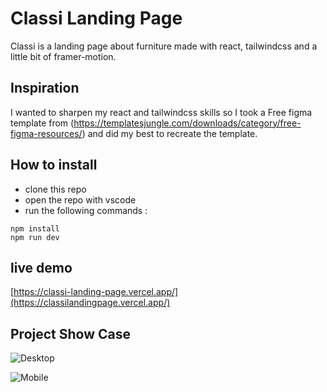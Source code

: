 # Classi Landing Page
Classi is a landing page about furniture made with react, tailwindcss and a little bit of framer-motion.


## Inspiration 
I wanted to sharpen my react and tailwindcss skills so I took a Free figma  template from (https://templatesjungle.com/downloads/category/free-figma-resources/) and did my best to recreate the template.

  
## How to install
- clone this repo 
- open the repo with vscode 
- run the following commands :
```
npm install
npm run dev
```

## live demo
[https://classi-landing-page.vercel.app/](https://classilandingpage.vercel.app/)


## Project Show Case

![Desktop](https://github.com/MedtheVorg/Classi-Landing-Page/assets/68510473/f0b23286-701c-42d8-9bc4-edab07991a18)

![Mobile](https://github.com/MedtheVorg/Classi-Landing-Page/assets/68510473/277e2d95-95e9-43ca-a404-bd1d409bcf13)
